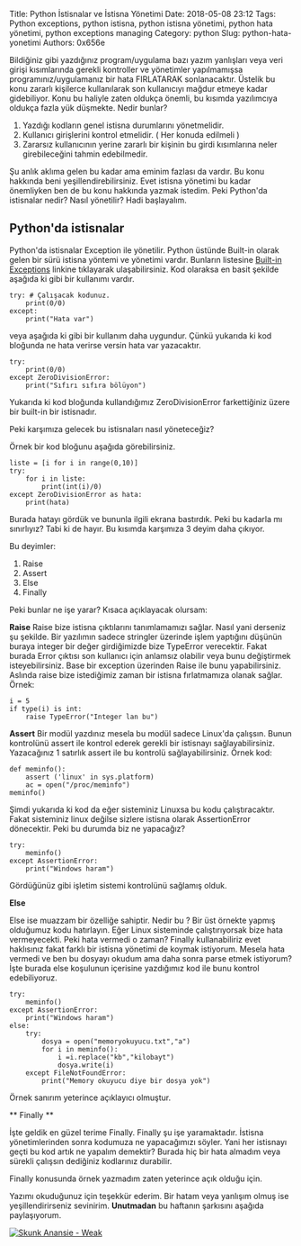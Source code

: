 Title: Python İstisnalar ve İstisna Yönetimi
Date: 2018-05-08 23:12
Tags: Python exceptions, python istisna, python istisna yönetimi, python hata yönetimi, python exceptions managing
Category: python
Slug: python-hata-yonetimi
Authors: 0x656e

Bildiğiniz gibi yazdığınız program/uygulama bazı yazım yanlışları veya veri girişi kısımlarında gerekli kontroller ve yönetimler yapılmamışsa  programınız/uygulamanız bir hata FIRLATARAK sonlanacaktır. Üstelik bu konu zararlı kişilerce kullanılarak son kullanıcıyı mağdur etmeye kadar gidebiliyor. Konu bu haliyle zaten oldukça önemli, bu kısımda yazılımcıya oldukça fazla yük düşmekte. Nedir bunlar?



1. Yazdığı kodların genel istisna durumlarını yönetmelidir.
2. Kullanıcı girişlerini kontrol etmelidir. ( Her konuda edilmeli )
3. Zararsız kullanıcının yerine zararlı bir kişinin bu girdi kısımlarına neler girebileceğini tahmin edebilmedir.

Şu anlık aklıma gelen bu kadar ama eminim fazlası da vardır. Bu konu hakkında beni yeşillendirebilirsiniz. Evet istisna yönetimi bu kadar önemliyken ben de bu konu hakkında yazmak istedim. Peki Python'da istisnalar nedir? Nasıl yönetilir? Hadi başlayalım.

## Python'da istisnalar

Python'da istisnalar Exception ile yönetilir. Python üstünde Built-in olarak gelen bir sürü istisna yöntemi ve yönetimi vardır. Bunların listesine [Built-in Exceptions](https://docs.python.org/3/library/exceptions.html) linkine tıklayarak ulaşabilirsiniz. Kod olaraksa en basit şekilde aşağıda ki gibi bir kullanımı vardır.


```
try: # Çalışacak kodunuz.
	print(0/0)
except:
	print("Hata var")
```

veya aşağıda ki gibi bir kullanım daha uygundur. Çünkü yukarıda ki kod bloğunda ne hata verirse versin hata var yazacaktır.

```
try:
	print(0/0)
except ZeroDivisionError:
	print("Sıfırı sıfıra bölüyon")
```
Yukarıda ki kod bloğunda kullandığımız ZeroDivisionError farkettiğiniz üzere bir built-in bir istisnadır.

Peki karşımıza gelecek bu istisnaları nasıl yöneteceğiz?

Örnek bir kod bloğunu aşağıda görebilirsiniz.

```
liste = [i for i in range(0,10)]
try:
	for i in liste:
		print(int(i)/0)
except ZeroDivisionError as hata:
	print(hata)
```

Burada hatayı gördük ve bununla ilgili ekrana bastırdık. Peki bu kadarla mı sınırlıyız? Tabi ki de hayır. Bu kısımda karşımıza 3 deyim daha çıkıyor.

Bu deyimler: 
1. Raise
2. Assert
3. Else
4. Finally


Peki bunlar ne işe yarar? Kısaca açıklayacak olursam:

**Raise**
Raise bize istisna çıktılarını tanımlamamızı sağlar. Nasıl yani derseniz şu şekilde. Bir yazılımın sadece stringler üzerinde işlem yaptığını düşünün buraya integer bir değer girdiğimizde bize TypeError verecektir. Fakat burada Error çıktısı son kullanıcı için anlamsız olabilir veya bunu değiştirmek isteyebilirsiniz. Base bir exception üzerinden Raise ile bunu yapabilirsiniz. Aslında raise bize istediğimiz zaman bir istisna fırlatmamıza olanak sağlar. Örnek:

```
i = 5
if type(i) is int:
	raise TypeError("Integer lan bu")
```

**Assert**
Bir modül yazdınız mesela bu modül sadece Linux'da çalışsın. Bunun kontrolünü assert ile kontrol ederek gerekli bir istisnayı sağlayabilirsiniz. Yazacağınız 1 satırlık assert ile bu kontrolü sağlayabilirsiniz. Örnek kod:

```
def meminfo():
	assert ('linux' in sys.platform)
	ac = open("/proc/meminfo")
meminfo()
```

Şimdi yukarıda ki kod da eğer sisteminiz Linuxsa bu kodu çalıştıracaktır. Fakat sisteminiz linux değilse sizlere istisna olarak AssertionError dönecektir. Peki bu durumda biz ne yapacağız?
```
try:
	meminfo()
except AssertionError:
	print("Windows haram")
```

Gördüğünüz gibi işletim sistemi kontrolünü sağlamış olduk.

**Else**

Else ise muazzam bir özelliğe sahiptir. Nedir bu ? Bir üst örnekte yapmış olduğumuz kodu hatırlayın. Eğer Linux sisteminde çalıştırıyorsak bize hata vermeyecekti. Peki hata vermedi o zaman? Finally kullanabiliriz evet haklısınız fakat farklı bir istisna yönetimi de koymak istiyorum. Mesela hata vermedi ve ben bu dosyayı okudum ama daha sonra parse etmek istiyorum? İşte burada else koşulunun içerisine yazdığımız kod ile bunu kontrol edebiliyoruz. 

```
try:
	meminfo()
except AssertionError:
	print("Windows haram")
else:
	try:
		dosya = open("memoryokuyucu.txt","a")
		for i in meminfo():
			i =i.replace("kb","kilobayt")
			dosya.write(i)
	except FileNotFoundError:
		print("Memory okuyucu diye bir dosya yok")
```

Örnek sanırım yeterince açıklayıcı olmuştur.

** Finally **

İşte geldik en güzel terime Finally. Finally şu işe yaramaktadır. İstisna yönetimlerinden sonra kodumuza ne yapacağımızı söyler. Yani her istisnayı geçti bu kod artık ne yapalım demektir? Burada hiç bir hata almadım veya sürekli çalışsın dediğiniz kodlarınız durabilir.



Finally konusunda örnek yazmadım zaten yeterince açık olduğu için.


Yazımı okuduğunuz için teşekkür ederim. Bir hatam veya yanlışım olmuş ise yeşillendirirseniz sevinirim.
**Unutmadan** bu haftanın şarkısını aşağıda paylaşıyorum.

[![Skunk Anansie - Weak](https://img.youtube.com/vi/nPglNjxVHiM/0.jpg)](https://www.youtube.com/watch?v=nPglNjxVHiM)